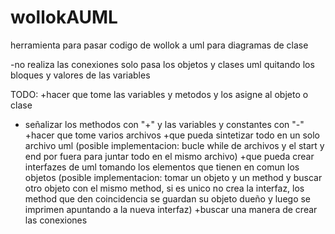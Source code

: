 # wollokAUML
herramienta para pasar codigo de wollok a uml para diagramas de clase

-no realiza las conexiones solo pasa los objetos y clases uml quitando los bloques y valores de las variables

TODO:
+hacer que tome las variables y metodos y los asigne al objeto o clase
+ señalizar los methodos con "+" y las variables y constantes con "-"
+hacer que tome varios archivos
+que pueda sintetizar todo en un solo archivo uml (posible implementacion: bucle while de archivos y el start y end por fuera para juntar todo en el mismo archivo)
+que pueda crear interfazes de uml tomando los elementos que tienen en comun los objetos (posible implementacion: tomar un objeto y un method y buscar otro objeto con el mismo method, si es unico no crea la interfaz, los method que den coincidencia se guardan su objeto dueño y luego se imprimen apuntando a la nueva interfaz)
+buscar una manera de crear las conexiones
